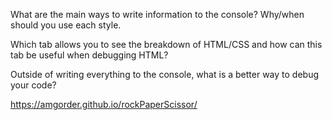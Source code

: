 What are the main ways to write information to the console? Why/when should you use each style.

Which tab allows you to see the breakdown of HTML/CSS and how can this tab be useful when debugging HTML?

Outside of writing everything to the console, what is a better way to debug your code?



 https://amgorder.github.io/rockPaperScissor/